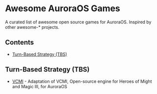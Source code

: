 # Awesome AuroraOS Games

A curated list of awesome open source games for AuroraOS. Inspired by other awesome-* projects.

## Contents

- [Turn-Based Strategy (TBS)](#turn-based-strategy-tbs)

## Turn-Based Strategy (TBS)

- [VCMI](https://github.com/savegame/aurora-heroes3) - Adaptation of VCMI, Open-source engine for Heroes of Might and Magic III, for AuroraOS